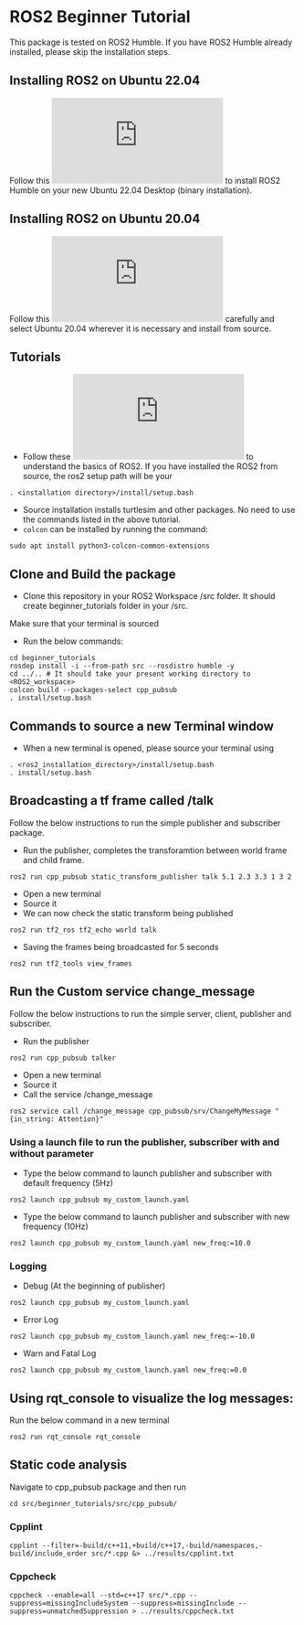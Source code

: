 # ROS2 Beginner Tutorial
This package is tested on ROS2 Humble. If you have ROS2 Humble already installed, please skip the installation steps.
## Installing ROS2 on Ubuntu 22.04
Follow this ![link](http://docs.ros.org/en/humble/Installation/Alternatives/Ubuntu-Install-Binary.html) to install ROS2 Humble on your new Ubuntu 22.04 Desktop (binary installation).
## Installing ROS2 on Ubuntu 20.04
Follow this ![link](http://docs.ros.org/en/humble/Installation/Alternatives/Ubuntu-Development-Setup.html) carefully and select Ubuntu 20.04 wherever it is necessary and install from source.
## Tutorials
- Follow these ![tutorial](http://docs.ros.org/en/humble/Tutorials.html) to understand the basics of ROS2. If you have installed the ROS2 from source, the ros2 setup path will be your 
```
. <installation directory>/install/setup.bash
```
- Source installation installs turtlesim and other packages. No need to use the commands listed in the above tutorial. 
- `colcon` can be installed by running the command:
```
sudo apt install python3-colcon-common-extensions
```

## Clone and Build the package
- Clone this repository in your ROS2 Workspace /src folder. It should create beginner_tutorials folder in your /src.

Make sure that your terminal is sourced
- Run the below commands:
```
cd beginner_tutorials
rosdep install -i --from-path src --rosdistro humble -y
cd ../.. # It should take your present working directory to <ROS2_workspace>
colcon build --packages-select cpp_pubsub
. install/setup.bash
```

## Commands to source a new Terminal window
- When a new terminal is opened, please source your terminal using
```
. <ros2_installation_directory>/install/setup.bash
. install/setup.bash
```

## Broadcasting a tf frame called /talk
Follow the below instructions to run the simple publisher and subscriber package.
- Run the publisher, completes the transforamtion between world frame and child frame.
```
ros2 run cpp_pubsub static_transform_publisher talk 5.1 2.3 3.3 1 3 2
```
- Open a new terminal
- Source it
- We can now check the static transform being published
```
ros2 run tf2_ros tf2_echo world talk
```
- Saving the frames being broadcasted for 5 seconds
```
ros2 run tf2_tools view_frames
```



## Run the Custom service change_message
Follow the below instructions to run the simple server, client, publisher and subscriber.
- Run the publisher
```
ros2 run cpp_pubsub talker
```
- Open a new terminal
- Source it
- Call the service /change_message
```
ros2 service call /change_message cpp_pubsub/srv/ChangeMyMessage "{in_string: Attention}"
```
### Using a launch file to run the publisher, subscriber with and without parameter
- Type the below command to launch publisher and subscriber with default frequency (5Hz)
```
ros2 launch cpp_pubsub my_custom_launch.yaml
```
- Type the below command to launch publisher and subscriber with new frequency (10Hz)
```
ros2 launch cpp_pubsub my_custom_launch.yaml new_freq:=10.0
```

### Logging
- Debug (At the beginning of publisher)
```
ros2 launch cpp_pubsub my_custom_launch.yaml
```
- Error Log
```
ros2 launch cpp_pubsub my_custom_launch.yaml new_freq:=-10.0
```
- Warn and Fatal Log
```
ros2 launch cpp_pubsub my_custom_launch.yaml new_freq:=0.0
```

## Using rqt_console to visualize the log messages:
Run the below command in a new terminal
```
ros2 run rqt_console rqt_console
```

## Static code analysis
Navigate to cpp_pubsub package and then run
```
cd src/beginner_tutorials/src/cpp_pubsub/
```

### Cpplint
```
cpplint --filter=-build/c++11,+build/c++17,-build/namespaces,-build/include_order src/*.cpp &> ../results/cpplint.txt
```
### Cppcheck
```
cppcheck --enable=all --std=c++17 src/*.cpp --suppress=missingIncludeSystem --suppress=missingInclude --suppress=unmatchedSuppression > ../results/cppcheck.txt

